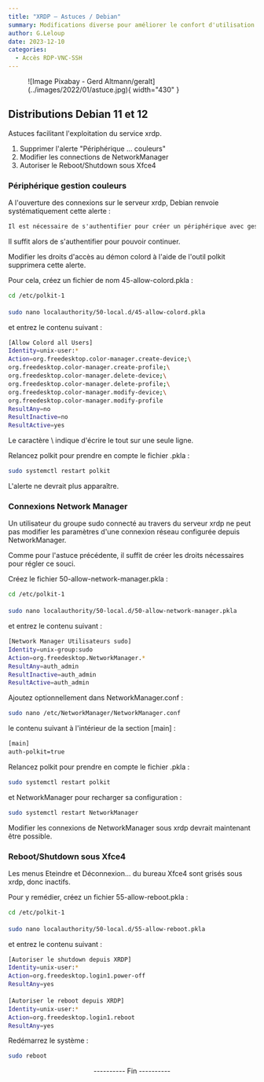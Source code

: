 ```yaml
---
title: "XRDP – Astuces / Debian"
summary: Modifications diverse pour améliorer le confort d'utilisation du protocole RDP.
author: G.Leloup
date: 2023-12-10
categories: 
  - Accès RDP-VNC-SSH
---
```


<figure markdown>
  ![Image Pixabay - Gerd Altmann/geralt](../images/2022/01/astuce.jpg){ width="430" }
</figure>

## Distributions Debian 11 et 12

Astuces facilitant l'exploitation du service xrdp.

1. Supprimer l'alerte "Périphérique ... couleurs"
2. Modifier les connections de NetworkManager
3. Autoriser le Reboot/Shutdown sous Xfce4

### Périphérique gestion couleurs

A l'ouverture des connexions sur le serveur xrdp, Debian renvoie systématiquement cette alerte :

```markdown
Il est nécessaire de s'authentifier pour créer un périphérique avec gestion de couleurs
```

Il suffit alors de s'authentifier pour pouvoir continuer.

Modifier les droits d'accès au démon colord à l'aide de l'outil polkit supprimera cette alerte.

Pour cela, créez un fichier de nom 45-allow-colord.pkla :

```bash
cd /etc/polkit-1

sudo nano localauthority/50-local.d/45-allow-colord.pkla
```

et entrez le contenu suivant :

```bash
[Allow Colord all Users]
Identity=unix-user:*
Action=org.freedesktop.color-manager.create-device;\
org.freedesktop.color-manager.create-profile;\
org.freedesktop.color-manager.delete-device;\
org.freedesktop.color-manager.delete-profile;\
org.freedesktop.color-manager.modify-device;\
org.freedesktop.color-manager.modify-profile
ResultAny=no
ResultInactive=no
ResultActive=yes
```

Le caractère \ indique d'écrire le tout sur une seule ligne.

Relancez polkit pour prendre en compte le fichier .pkla :

```bash
sudo systemctl restart polkit
```

L'alerte ne devrait plus apparaître.

### Connexions Network Manager

Un utilisateur du groupe sudo connecté au travers du serveur xrdp ne peut pas modifier les paramètres d'une connexion réseau configurée depuis NetworkManager.

Comme pour l'astuce précédente, il suffit de créer les droits nécessaires pour régler ce souci.

Créez le fichier 50-allow-network-manager.pkla :

```bash
cd /etc/polkit-1

sudo nano localauthority/50-local.d/50-allow-network-manager.pkla
```

et entrez le contenu suivant :

```bash
[Network Manager Utilisateurs sudo]
Identity=unix-group:sudo
Action=org.freedesktop.NetworkManager.*
ResultAny=auth_admin
ResultInactive=auth_admin
ResultActive=auth_admin
```

Ajoutez optionnellement dans NetworkManager.conf :

```bash
sudo nano /etc/NetworkManager/NetworkManager.conf
```

le contenu suivant à l'intérieur de la section [main] :

```bash
[main] 
auth-polkit=true
```

Relancez polkit pour prendre en compte le fichier .pkla :

```bash
sudo systemctl restart polkit
```

et NetworkManager pour recharger sa configuration :

```bash
sudo systemctl restart NetworkManager
```

Modifier les connexions de NetworkManager sous xrdp devrait maintenant être possible.

### Reboot/Shutdown sous Xfce4

Les menus Eteindre et Déconnexion... du bureau Xfce4 sont grisés sous xrdp, donc inactifs.

Pour y remédier, créez un fichier 55-allow-reboot.pkla :

```bash
cd /etc/polkit-1

sudo nano localauthority/50-local.d/55-allow-reboot.pkla
```

et entrez le contenu suivant :

```bash
[Autoriser le shutdown depuis XRDP]
Identity=unix-user:*
Action=org.freedesktop.login1.power-off
ResultAny=yes

[Autoriser le reboot depuis XRDP]
Identity=unix-user:*
Action=org.freedesktop.login1.reboot
ResultAny=yes
```

Redémarrez le système :

```bash
sudo reboot
```

<center>---------- Fin ----------</center>
